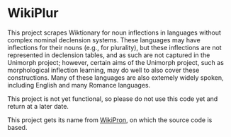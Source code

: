 WikiPlur
========

This project scrapes Wiktionary for noun inflections in languages without complex nominal declension systems. These languages may have inflections for their nouns (e.g., for plurality), but these inflections are not represented in declension tables, and as such are not captured in the Unimorph project; however, certain aims of the Unimorph project, such as morphological inflection learning, may do well to also cover these constructions. Many of these languages are also extemely widely spoken, including English and many Romance languages.

This project is not yet functional, so please do not use this code yet and return at a later date.

This project gets its name from [WikiPron](https://github.com/kylebgorman/wikipron), on which the source code is based.
